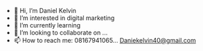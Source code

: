 - 👋 Hi, I’m Daniel Kelvin
- 👀 I’m interested in digital marketing
- 🌱 I’m currently learning 
- 💞️ I’m looking to collaborate on ...
- 📫 How to reach me: 08167941065... Daniekelvin40@gmail.com

